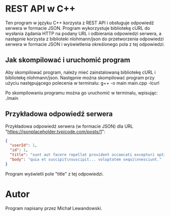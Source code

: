 # REST API w C++

Ten program w języku C++ korzysta z REST API i obsługuje odpowiedź serwera w formacie JSON. Program wykorzystuje bibliotekę cURL do wysłania żądania HTTP na podany URL i odbierania odpowiedzi serwera, a następnie korzysta z biblioteki nlohmann/json do przetworzenia odpowiedzi serwera w formacie JSON i wyświetlenia określonego pola z tej odpowiedzi.

## Jak skompilować i uruchomić program

Aby skompilować program, należy mieć zainstalowaną bibliotekę cURL i bibliotekę nlohmann/json. Następnie można skompilować program przy użyciu następującego polecenia w terminalu: g++ -o main main.cpp -lcurl

Po skompilowaniu programu można go uruchomić w terminalu, wpisując: ./main


## Przykładowa odpowiedź serwera

Przykładowa odpowiedź serwera (w formacie JSON) dla URL "https://jsonplaceholder.typicode.com/posts/1":

```json
{
  "userId": 1,
  "id": 1,
  "title": "sunt aut facere repellat provident occaecati excepturi optio reprehenderit",
  "body": "quia et suscipit\nsuscipit... voluptatem sequi\nnesciunt."
}
```
Program wyświetli pole "title" z tej odpowiedzi.

# Autor
Program napisany przez Michał Lewandowski.

